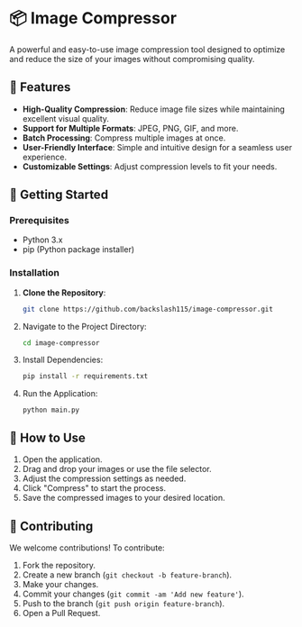 # 📦 Image Compressor

A powerful and easy-to-use image compression tool designed to optimize and reduce the size of your images without compromising quality.


## 🌟 Features

- **High-Quality Compression**: Reduce image file sizes while maintaining excellent visual quality.
- **Support for Multiple Formats**: JPEG, PNG, GIF, and more.
- **Batch Processing**: Compress multiple images at once.
- **User-Friendly Interface**: Simple and intuitive design for a seamless user experience.
- **Customizable Settings**: Adjust compression levels to fit your needs.

## 🚀 Getting Started

### Prerequisites

- Python 3.x
- pip (Python package installer)

### Installation

1. **Clone the Repository**:
   ```bash
   git clone https://github.com/backslash115/image-compressor.git
   ```
2. Navigate to the Project Directory:
   ```bash
   cd image-compressor
   ```
3. Install Dependencies:
   ```bash
   pip install -r requirements.txt
   ```
4. Run the Application:
   ```
   python main.py
   ```

## 🤔 How to Use

1. Open the application.
2. Drag and drop your images or use the file selector.
3. Adjust the compression settings as needed.
4. Click "Compress" to start the process.
5. Save the compressed images to your desired location.

## 🔧 Contributing

We welcome contributions! To contribute:

1. Fork the repository.
2. Create a new branch (`git checkout -b feature-branch`).
3. Make your changes.
4. Commit your changes (`git commit -am 'Add new feature'`).
5. Push to the branch (`git push origin feature-branch`).
6. Open a Pull Request.
   
